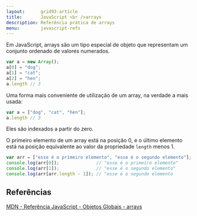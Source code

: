 ```yaml
---
layout:      grid93-article
title:       JavaScript <br />arrays
description: Referência prática de arrays
menu:        javascript-refs
---
```


Em JavaScript, arrays são um tipo especial de objeto que representam um conjunto ordenado de valores numerados.

```javascript
var a = new Array();
a[0] = "dog";
a[1] = "cat";
a[2] = "hen";
a.length // 3
```

Uma forma mais conveniente de utilização de um array, na verdade a mais usada:

```javascript
var a = ["dog", "cat", "hen"];
a.length // 3
```


Eles são indexados a partir do zero.

O primeiro elemento de um array está na posição 0, e o último elemento está na posição equivalente ao valor da propriedade
`length` menos 1.

```javascript
var arr = ["esse é o primeiro elemento", "esse é o segundo elemento"];
console.log(arr[0]);              // "esse é o primeiro elemento"
console.log(arr[1]);              // "esse é o segundo elemento"
console.log(arr[arr.length - 1]); // "esse é o segundo elemento
```



Referências
---

[MDN - Referência JavaScript - Objetos Globais - arrays](https://developer.mozilla.org/pt-BR/docs/Web/JavaScript/Reference/Global_Objects/Array "link-externo")